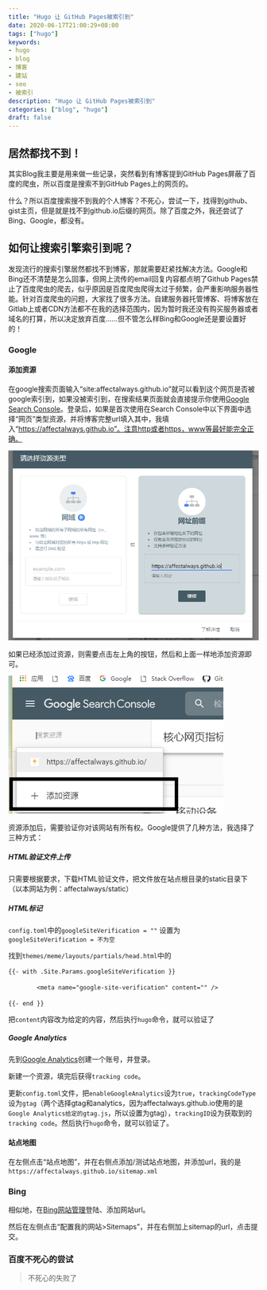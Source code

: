 ```yaml
---
title: "Hugo 让 GitHub Pages被索引到"
date: 2020-06-17T21:00:29+08:00
tags: ["hugo"]
keywords: 
- hugo
- blog
- 博客
- 建站
- seo
- 被索引
description: "Hugo 让 GitHub Pages被索引到"
categories: ["blog", "hugo"]
draft: false
---
```


## 居然都找不到！

其实Blog我主要是用来做一些记录，突然看到有博客提到GitHub Pages屏蔽了百度的爬虫，所以百度是搜索不到GitHub Pages上的网页的。

什么？所以百度搜索搜不到我的个人博客？不死心，尝试一下，找得到github、gist主页，但是就是找不到github.io后缀的网页。除了百度之外，我还尝试了Bing、Google，都没有。



## 如何让搜索引擎索引到呢？

发现流行的搜索引擎居然都找不到博客，那就需要赶紧找解决方法。Google和Bing还不清楚是怎么回事，但网上流传的email回复内容都点明了Github Pages禁止了百度爬虫的爬去，似乎原因是百度爬虫爬得太过于频繁，会严重影响服务器性能。针对百度爬虫的问题，大家找了很多方法。自建服务器托管博客、将博客放在Gitlab上或者CDN方法都不在我的选择范围内，因为暂时我还没有购买服务器或者域名的打算，所以决定放弃百度……但不管怎么样Bing和Google还是要设置好的！



### Google

#### 添加资源

在google搜索页面输入“site:affectalways.github.io”就可以看到这个网页是否被google索引到，如果没被索引到，在搜索结果页面就会直接提示你使用[Google Search Console](<https://search.google.com/search-console?utm_source=about-page&resource_id=https://affectalways.github.io/>)。登录后，如果是首次使用在Search Console中以下界面中选择“网页”类型资源，并将博客完整url填入其中，我填入“https://affectalways.github.io”。注意http或者https，www等最好能完全正确。

![hugo_seo_1.png](https://github.com/affectalways/affectalways.github.io/blob/master/images/hugo/hugo_seo/hugo_seo_1.png?raw=true)



如果已经添加过资源，则需要点击左上角的按钮，然后和上面一样地添加资源即可。

![hugo_seo_2.png](https://github.com/affectalways/affectalways.github.io/blob/master/images/hugo/hugo_seo/hugo_seo_2.png?raw=true)



资源添加后，需要验证你对该网站有所有权。Google提供了几种方法，我选择了三种方式：

##### HTML验证文件上传

只需要根据要求，下载HTML验证文件，把文件放在站点根目录的static目录下（以本网站为例：affectalways/static）



##### HTML标记

`config.toml`中的`googleSiteVerification = ""` 设置为 `googleSiteVerification = 不为空`

找到`themes/meme/layouts/partials/head.html`中的

```
{{- with .Site.Params.googleSiteVerification }}

        <meta name="google-site-verification" content="" />

{{- end }}
```

把`content`内容改为给定的内容，然后执行`hugo`命令，就可以验证了



##### Google Analytics

先到[Google Analytics](<https://marketingplatform.google.com/about/analytics/>)创建一个账号，并登录。

新建一个资源，填完后获得`tracking code`。

更新`config.toml`文件，把`enableGoogleAnalytics`设为`true`，`trackingCodeType`设为`gtag`（两个选择gtag和analytics，因为affectalways.github.io使用的是`Google Analytics给定的gtag.js`，所以设置为gtag），`trackingID`设为获取到的`tracking code`。然后执行`hugo`命令，就可以验证了。





#### 站点地图

在左侧点击“站点地图”，并在右侧点添加/测试站点地图，并添加url，我的是`https://affectalways.github.io/sitemap.xml`





### Bing

相似地，在[Bing网站管理](https://www.bing.com/webmaster/home)登陆、添加网站url。

然后在左侧点击“配置我的网站>Sitemaps”，并在右侧加上sitemap的url，点击提交。





### 百度不死心的尝试

> 不死心的失败了